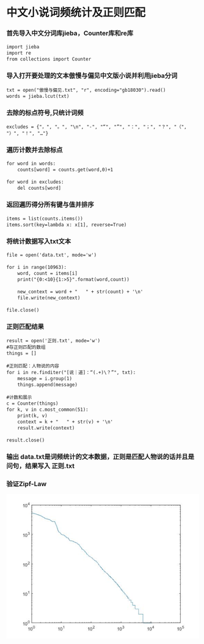 # 中文小说词频统计及正则匹配

### 首先导入中文分词库jieba，Counter库和re库
```
import jieba
import re
from collections import Counter
```

### 导入打开要处理的文本傲慢与偏见中文版小说并利用jieba分词
```
txt = open("傲慢与偏见.txt", "r", encoding="gb18030").read()
words = jieba.lcut(txt)
```

### 去除的标点符号,只统计词频
```
excludes = {"，", "。", "\n", "-", "“", "”", "：", "；", "？", "（", "）", "！", "…"}
```

### 遍历计数并去除标点
```
for word in words:
    counts[word] = counts.get(word,0)+1
    
for word in excludes:
    del counts[word]
```

### 返回遍历得分所有键与值并排序
```
items = list(counts.items())
items.sort(key=lambda x: x[1], reverse=True)
```

### 将统计数据写入txt文本
```
file = open('data.txt', mode='w')

for i in range(10963):
    word, count = items[i]
    print("{0:<10}{1:>5}".format(word,count))
    
    new_context = word + "   " + str(count) + '\n'
    file.write(new_context)

file.close()
```

### 正则匹配结果
```
result = open('正则.txt', mode='w')
#存正则匹配的数组
things = []

#正则匹配：人物说的内容
for i in re.finditer("[说｜道]：“(.+)\？”", txt):
    message = i.group(1)
    things.append(message)

#计数和展示
c = Counter(things)
for k, v in c.most_common(51):
    print(k, v)
    context = k + "   " + str(v) + '\n'
    result.write(context)

result.close()
```

### 输出 data.txt是词频统计的文本数据，正则是匹配人物说的话并且是问句，结果写入 正则.txt

### 验证Zipf-Law
![词频统计](验证Zipf-Law.jpg)

